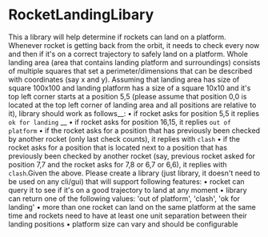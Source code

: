 # RocketLandingLibary

This a library  will help determine if rockets can land on a platform. 
Whenever rocket is getting back from the orbit, it needs to check every now and then if it's on 
a correct trajectory to safely land on a platform. Whole landing area (area that contains 
landing platform and surroundings) consists of multiple squares that set a 
perimeter/dimensions that can be described with coordinates (say x and y). Assuming that 
landing area has size of square 100x100 and landing platform has a size of a square 10x10 
and it's top left corner starts at a position 5,5 (please assume that position 0,0 is located at 
the top left corner of landing area and all positions are relative to it), library should work as 
follows__: 
• if rocket asks for position 5,5 it replies `ok for landing` __
• if rocket asks for position 16,15, it replies `out of platform`
• if the rocket asks for a position that has previously been checked by another rocket
(only last check counts), it replies with `clash`
• if the rocket asks for a position that is located next to a position that has previously
been checked by another rocket (say, previous rocket asked for position 7,7 and the
rocket asks for 7,8 or 6,7 or 6,6), it replies with `clash`.Given the above.
Please create a library (just library, it doesn't need to be used on any cli/gui) that will support 
following features:
• rocket can query it to see if it's on a good trajectory to land at any moment
• library can return one of the following values: 'out of platform', 'clash', 'ok for landing'
• more than one rocket can land on the same platform at the same time and rockets
need to have at least one unit separation between their landing positions
• platform size can vary and should be configurable
